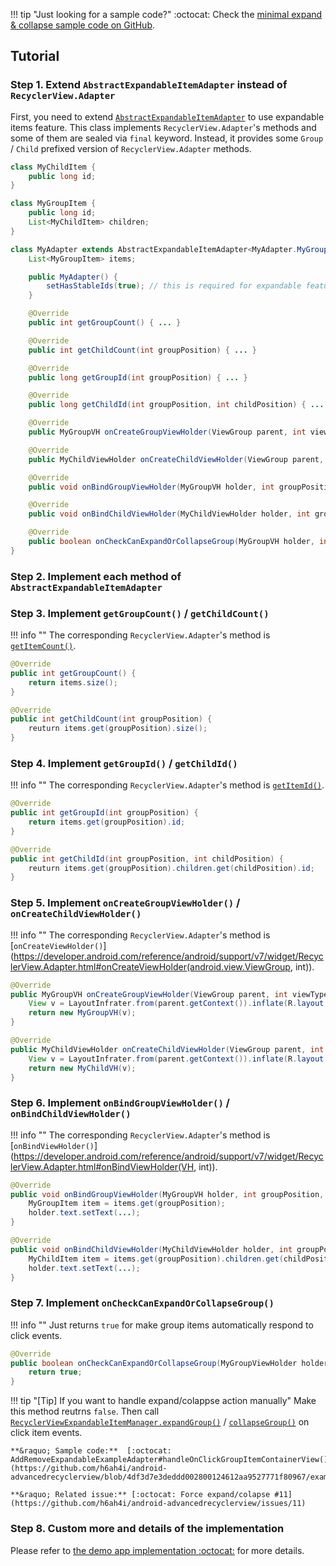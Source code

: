 
!!! tip "Just looking for a sample code?"
    :octocat: Check the [minimal expand & collapse sample code on GitHub](https://github.com/h6ah4i/android-advancedrecyclerview/blob/master/example/src/main/java/com/h6ah4i/android/example/advrecyclerview/demo_e_minimal/MinimalExpandableExampleActivity.java).

## Tutorial

### Step 1. Extend `AbstractExpandableItemAdapter` instead of `RecyclerView.Adapter`

First, you need to extend [`AbstractExpandableItemAdapter`](https://github.com/h6ah4i/android-advancedrecyclerview/blob/master/library/src/main/java/com/h6ah4i/android/widget/advrecyclerview/utils/AbstractExpandableItemAdapter.java) to use expandable items feature. This class implements `RecyclerView.Adapter`'s methods and some of them are sealed via `final` keyword. Instead, it provides some `Group` / `Child` prefixed version of `RecyclerView.Adapter` methods.

```java
class MyChildItem {
    public long id;
}

class MyGroupItem {
    public long id;
    List<MyChildItem> children;
}

class MyAdapter extends AbstractExpandableItemAdapter<MyAdapter.MyGroupVH, MyAdapter.MyChildVH> {
    List<MyGroupItem> items;

    public MyAdapter() {
        setHasStableIds(true); // this is required for expandable feature.
    }

    @Override
    public int getGroupCount() { ... }

    @Override
    public int getChildCount(int groupPosition) { ... }

    @Override
    public long getGroupId(int groupPosition) { ... }

    @Override
    public long getChildId(int groupPosition, int childPosition) { ... }

    @Override
    public MyGroupVH onCreateGroupViewHolder(ViewGroup parent, int viewType) { ... }

    @Override
    public MyChildViewHolder onCreateChildViewHolder(ViewGroup parent, int viewType) { ... }

    @Override
    public void onBindGroupViewHolder(MyGroupVH holder, int groupPosition, int viewType) { ... }

    @Override
    public void onBindChildViewHolder(MyChildViewHolder holder, int groupPosition, int childPosition, int viewType) { ... }

    @Override
    public boolean onCheckCanExpandOrCollapseGroup(MyGroupVH holder, int groupPosition, int x, int y, boolean expand) { ... }
}
```

### Step 2. Implement each method of `AbstractExpandableItemAdapter`


### Step 3. Implement `getGroupCount()` / `getChildCount()`

!!! info ""
    The corresponding `RecyclerView.Adapter`'s method is [`getItemCount()`](https://developer.android.com/reference/android/support/v7/widget/RecyclerView.Adapter.html#getItemCount()).

```java
@Override
public int getGroupCount() {
    return items.size();
}

@Override
public int getChildCount(int groupPosition) {
    reuturn items.get(groupPosition).size();
}
```


### Step 4. Implement `getGroupId()` / `getChildId()`

!!! info ""
    The corresponding `RecyclerView.Adapter`'s method is [`getItemId()`](https://developer.android.com/reference/android/support/v7/widget/RecyclerView.Adapter.html#getItemId(int)).

```java
@Override
public int getGroupId(int groupPosition) {
    return items.get(groupPosition).id;
}

@Override
public int getChildId(int groupPosition, int childPosition) {
    reuturn items.get(groupPosition).children.get(childPosition).id;
}
```


### Step 5. Implement `onCreateGroupViewHolder()` / `onCreateChildViewHolder()`

!!! info ""
    The corresponding `RecyclerView.Adapter`'s method is [`onCreateViewHolder()`](https://developer.android.com/reference/android/support/v7/widget/RecyclerView.Adapter.html#onCreateViewHolder(android.view.ViewGroup, int)).

```java
@Override
public MyGroupVH onCreateGroupViewHolder(ViewGroup parent, int viewType) {
    View v = LayoutInfrater.from(parent.getContext()).inflate(R.layout.item_group, parent, false);
    return new MyGroupVH(v);
}

@Override
public MyChildViewHolder onCreateChildViewHolder(ViewGroup parent, int viewType) {
    View v = LayoutInfrater.from(parent.getContext()).inflate(R.layout.item_child, parent, false);
    return new MyChildVH(v);
}
```

### Step 6. Implement `onBindGroupViewHolder()` / `onBindChildViewHolder()`

!!! info ""
    The corresponding `RecyclerView.Adapter`'s method is [`onBindViewHolder()`](https://developer.android.com/reference/android/support/v7/widget/RecyclerView.Adapter.html#onBindViewHolder(VH, int)).

```java
@Override
public void onBindGroupViewHolder(MyGroupVH holder, int groupPosition, int viewType) {
    MyGroupItem item = items.get(groupPosition);
    holder.text.setText(...);
}

@Override
public void onBindChildViewHolder(MyChildViewHolder holder, int groupPosition, int childPosition, int viewType) {
    MyChildItem item = items.get(groupPosition).children.get(childPosition);
    holder.text.setText(...);
}
```

### Step 7. Implement `onCheckCanExpandOrCollapseGroup()`

!!! info ""
    Just returns `true` for make group items automatically respond to click events.

```java
@Override
public boolean onCheckCanExpandOrCollapseGroup(MyGroupViewHolder holder, int groupPosition, int x, int y, boolean expand) {
    return true;
}
```

!!! tip "[Tip] If you want to handle expand/colappse action manually"
    Make this method reutrns `false`. Then call [`RecyclerViewExpandableItemManager.expandGroup()`](/javadoc/reference/com/h6ah4i/android/widget/advrecyclerview/expandable/RecyclerViewExpandableItemManager.html#expandGroup(int)) / [`collapseGroup()`](/javadoc/reference/com/h6ah4i/android/widget/advrecyclerview/expandable/RecyclerViewExpandableItemManager.html#collapseGroup(int)) on click item events.

    **&raquo; Sample code:**  [:octocat: AddRemoveExpandableExampleAdapter#handleOnClickGroupItemContainerView()](https://github.com/h6ah4i/android-advancedrecyclerview/blob/4df3d7e3deddd002800124612aa9527771f80967/example/src/main/java/com/h6ah4i/android/example/advrecyclerview/demo_e_add_remove/AddRemoveExpandableExampleAdapter.java#L345)

    **&raquo; Related issue:** [:octocat: Force expand/colapse #11](https://github.com/h6ah4i/android-advancedrecyclerview/issues/11)


### Step 8. Custom more and details of the implementation

Please refer to [the demo app implementation :octocat:](https://github.com/h6ah4i/android-advancedrecyclerview/tree/master/example/src/main/java/com/h6ah4i/android/example/advrecyclerview/demo_e_basic) for more details.
